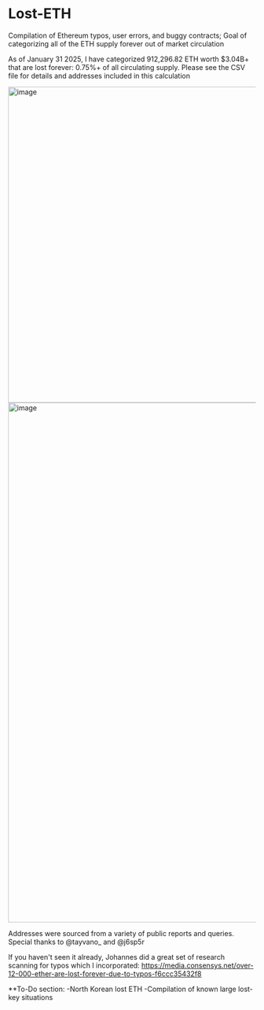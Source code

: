 # Lost-ETH
Compilation of Ethereum typos, user errors, and buggy contracts; Goal of categorizing all of the ETH supply forever out of market circulation 

As of January 31 2025, I have categorized 912,296.82 ETH worth $3.04B+ that are lost forever: 0.75%+ of all circulating supply. Please see the CSV file for details and addresses included in this calculation 

<img width="643" alt="image" src="https://github.com/jconorgrogan/Lost-ETH/assets/130090573/cdcf153e-0932-49fa-8ff1-b9c5c16177b7">

<img width="1058" alt="image" src="https://github.com/user-attachments/assets/35024274-7eb9-475a-b383-c7d785bafc3f" />


Addresses were sourced from a variety of public reports and queries. Special thanks to  @tayvano_ and @j6sp5r

If you haven't seen it already, Johannes did a great set of research scanning for typos which I incorporated: https://media.consensys.net/over-12-000-ether-are-lost-forever-due-to-typos-f6ccc35432f8


**To-Do section:
-North Korean lost ETH
-Compilation of known large lost-key situations 

